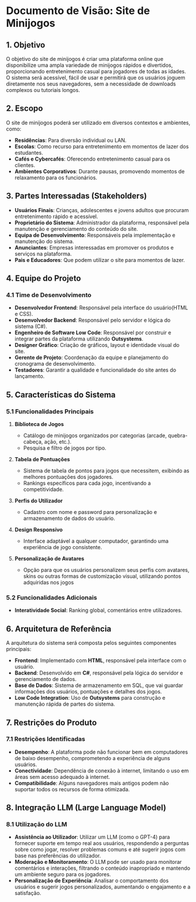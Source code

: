 # Documento de Visão: Site de Minijogos

## 1. Objetivo
O objetivo do site de minijogos é criar uma plataforma online que disponibilize uma ampla variedade de minijogos rápidos e divertidos, proporcionando entretenimento casual para jogadores de todas as idades. O sistema será acessível, fácil de usar e permitirá que os usuários joguem diretamente nos seus navegadores, sem a necessidade de downloads complexos ou tutoriais longos.

## 2. Escopo
O site de minijogos poderá ser utilizado em diversos contextos e ambientes, como:
- **Residências**: Para diversão individual ou LAN.
- **Escolas**: Como recurso para entretenimento em momentos de lazer dos estudantes.
- **Cafés e Cybercafés**: Oferecendo entretenimento casual para os clientes.
- **Ambientes Corporativos**: Durante pausas, promovendo momentos de relaxamento para os funcionários.

## 3. Partes Interessadas (Stakeholders)
- **Usuários Finais**: Crianças, adolescentes e jovens adultos que procuram entretenimento rápido e acessível.
- **Proprietário do Sistema**: Administrador da plataforma, responsável pela manutenção e gerenciamento do conteúdo do site.
- **Equipa de Desenvolvimento**: Responsáveis pela implementação e manutenção do sistema.
- **Anunciantes**: Empresas interessadas em promover os produtos e serviços na plataforma.
- **Pais e Educadores**: Que podem utilizar o site para momentos de lazer.

## 4. Equipe do Projeto
### 4.1 Time de Desenvolvimento
- **Desenvolvedor Frontend**: Responsável pela interface do usuário(HTML e CSS).
- **Desenvolvedor Backend**: Responsável pelo servidor e lógica do sistema (C#).
- **Engenheiro de Software Low Code**: Responsável por construir e integrar partes da plataforma utilizando **Outsystems**.
- **Designer Gráfico**: Criação de gráficos, layout e identidade visual do site.
- **Gerente de Projeto**: Coordenação da equipe e planejamento do cronograma de desenvolvimento.
- **Testadores**: Garantir a qualidade e funcionalidade do site antes do lançamento.

## 5. Características do Sistema
### 5.1 Funcionalidades Principais
1. **Biblioteca de Jogos**
   - Catálogo de minijogos organizados por categorias (arcade, quebra-cabeça, ação, etc.).
   - Pesquisa e filtro de jogos por tipo.

2. **Tabela de Pontuações**
   - Sistema de tabela de pontos para jogos que necessitem, exibindo as melhores pontuações dos jogadores.
   - Rankings específicos para cada jogo, incentivando a competitividade.

3. **Perfis do Utilizador**
   - Cadastro com nome e password para personalização e armazenamento de dados do usuário.

4. **Design Responsivo**
   - Interface adaptável a qualquer computador, garantindo uma experiência de jogo consistente.
     
5. **Personalização de Avatares**
   - Opção para que os usuários personalizem seus perfis com avatares, skins ou outras formas de customização visual, utilizando pontos adquiridas nos jogos

### 5.2 Funcionalidades Adicionais
- **Interatividade Social**: Ranking global, comentários entre utilizadores.

## 6. Arquitetura de Referência
A arquitetura do sistema será composta pelos seguintes componentes principais:
- **Frontend**: Implementado com **HTML**, responsável pela interface com o usuário.
- **Backend**: Desenvolvido em **C#**, responsável pela lógica do servidor e gerenciamento de dados.
- **Base de Dados**: Sistema de armazenamento em SQL, que vai guardar informações dos usuários, pontuações e detalhes dos jogos.
- **Low Code Integration**: Uso de **Outsystems** para construção e manutenção rápida de partes do sistema.

## 7. Restrições do Produto
### 7.1 Restrições Identificadas
- **Desempenho**: A plataforma pode não funcionar bem em computadores de baixo desempenho, comprometendo a experiência de alguns usuários.
- **Conectividade**: Dependência de conexão à internet, limitando o uso em áreas sem acesso adequado à internet.
- **Compatibilidade**: Alguns navegadores mais antigos podem não suportar todos os recursos de forma otimizada.

## 8. Integração LLM (Large Language Model)
### 8.1 Utilização do LLM
- **Assistência ao Utilizador**: Utilizar um LLM (como o GPT-4) para fornecer suporte em tempo real aos usuários, respondendo a perguntas sobre como jogar, resolver problemas comuns e até sugerir jogos com base nas preferências do utilizador.
- **Moderação e Monitoramento**: O LLM pode ser usado para monitorar comentários e interações, filtrando o conteúdo inapropriado e mantendo um ambiente seguro para os jogadores.
- **Personalização de Experiência**: Analisar o comportamento dos usuários e sugerir jogos personalizados, aumentando o engajamento e a satisfação.

